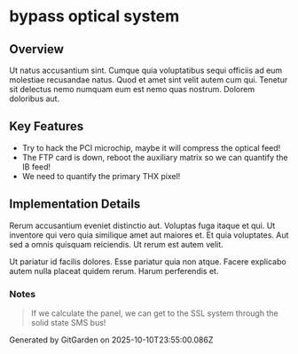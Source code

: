 # bypass optical system

## Overview
Ut natus accusantium sint. Cumque quia voluptatibus sequi officiis ad eum molestiae recusandae natus. Quod et amet sint velit autem cum qui. Tenetur sit delectus nemo numquam eum est nemo quas nostrum. Dolorem doloribus aut.

## Key Features
- Try to hack the PCI microchip, maybe it will compress the optical feed!
- The FTP card is down, reboot the auxiliary matrix so we can quantify the IB feed!
- We need to quantify the primary THX pixel!

## Implementation Details
Rerum accusantium eveniet distinctio aut. Voluptas fuga itaque et qui. Ut inventore qui vero quia similique amet aut maiores et. Et quia voluptates. Aut sed a omnis quisquam reiciendis. Ut rerum est autem velit.
 Ut pariatur id facilis dolores. Esse pariatur quia non atque. Facere explicabo autem nulla placeat quidem rerum. Harum perferendis et.

### Notes
> If we calculate the panel, we can get to the SSL system through the solid state SMS bus!

Generated by GitGarden on 2025-10-10T23:55:00.086Z